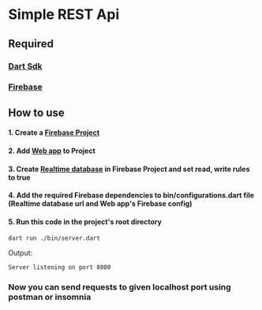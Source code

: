 # Simple REST Api 

## Required
### [Dart Sdk](https://dart.dev/get-dart)

### [Firebase](https://firebase.google.com/)

## How to use
#### 1. Create a [Firebase Project](https://console.firebase.google.com/)
#### 2. Add [Web app](https://firebase.google.com/learn/pathways/firebase-web) to Project
#### 3. Create [Realtime database](https://firebase.google.com/docs/database) in Firebase Project and set read, write rules to true
#### 4. Add the required Firebase dependencies to bin/configurations.dart file (Realtime database url and Web app's Firebase config)
#### 5. Run this code in the project's root directory

```
dart run ./bin/server.dart
```
Output:
```
Server listening on port 8080
```

### Now you can send requests to given localhost port using postman or insomnia
